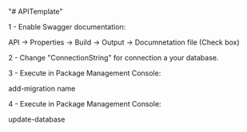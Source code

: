 "# APITemplate" 

1 - Enable Swagger documentation:

API -> Properties -> Build -> Output -> Documnetation file (Check box)

2 - Change "ConnectionString" for connection a your database.

3 - Execute in Package Management Console: 

add-migration name

4 - Execute in Package Management Console: 

update-database
